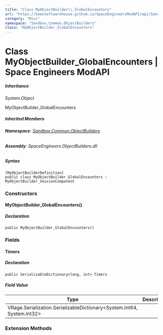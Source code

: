 ```yaml
---
title: "Class MyObjectBuilder\\_GlobalEncounters"
url: "https://keensoftwarehouse.github.io/SpaceEngineersModAPI/api/Sandbox.Common.ObjectBuilders.MyObjectBuilder_GlobalEncounters.html"
category: "Misc"
namespace: "Sandbox.Common.ObjectBuilders"
class: "MyObjectBuilder_GlobalEncounters"
---
```


# Class MyObjectBuilder\_GlobalEncounters | Space Engineers ModAPI

##### Inheritance

System.Object

MyObjectBuilder\_GlobalEncounters

##### Inherited Members

###### **Namespace**: [Sandbox.Common.ObjectBuilders](https://keensoftwarehouse.github.io/SpaceEngineersModAPI/api/Sandbox.Common.ObjectBuilders.html)

###### **Assembly**: SpaceEngineers.ObjectBuilders.dll

##### Syntax

```
[MyObjectBuilderDefinition]
public class MyObjectBuilder_GlobalEncounters : MyObjectBuilder_SessionComponent
```

### Constructors

#### MyObjectBuilder\_GlobalEncounters()

##### Declaration

```
public MyObjectBuilder_GlobalEncounters()
```

### Fields

#### Timers

##### Declaration

```
public SerializableDictionary<long, int> Timers
```

##### Field Value

| Type | Description |
| --- | --- |
| VRage.Serialization.SerializableDictionary<System.Int64, System.Int32\> |     |

### Extension Methods